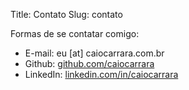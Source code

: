 Title: Contato
Slug: contato

Formas de se contatar comigo:

-   E-mail: eu [at] caiocarrara.com.br
-   Github:
    [github.com/caiocarrara](https://github.com/caiocarrara)
-   LinkedIn:
    [linkedin.com/in/caiocarrara](https://www.linkedin.com/in/caiocarrara)
